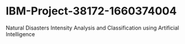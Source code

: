 # IBM-Project-38172-1660374004
Natural Disasters Intensity Analysis and Classification using Artificial Intelligence
